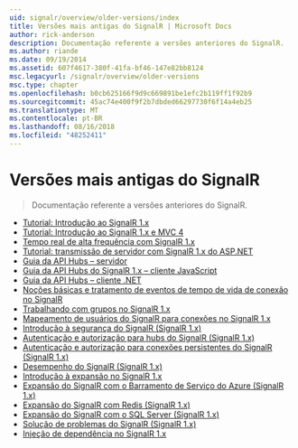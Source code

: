 ```yaml
---
uid: signalr/overview/older-versions/index
title: Versões mais antigas do SignalR | Microsoft Docs
author: rick-anderson
description: Documentação referente a versões anteriores do SignalR.
ms.author: riande
ms.date: 09/19/2014
ms.assetid: 607f4617-380f-41fa-bf46-147e82bb8124
msc.legacyurl: /signalr/overview/older-versions
msc.type: chapter
ms.openlocfilehash: b0cb625166f9d9c669891be1efc2b119ff1f92b9
ms.sourcegitcommit: 45ac74e400f9f2b7dbded66297730f6f14a4eb25
ms.translationtype: MT
ms.contentlocale: pt-BR
ms.lasthandoff: 08/16/2018
ms.locfileid: "48252411"
---
```

<a name="signalr-older-versions"></a>Versões mais antigas do SignalR
====================
> Documentação referente a versões anteriores do SignalR.


- [Tutorial: Introdução ao SignalR 1.x](tutorial-getting-started-with-signalr.md)
- [Tutorial: Introdução ao SignalR 1.x e MVC 4](tutorial-getting-started-with-signalr-and-mvc-4.md)
- [Tempo real de alta frequência com SignalR 1.x](tutorial-high-frequency-realtime-with-signalr.md)
- [Tutorial: transmissão de servidor com SignalR 1.x do ASP.NET](tutorial-server-broadcast-with-aspnet-signalr.md)
- [Guia da API Hubs – servidor](signalr-1x-hubs-api-guide-server.md)
- [Guia da API Hubs do SignalR 1.x – cliente JavaScript](signalr-1x-hubs-api-guide-javascript-client.md)
- [Guia da API Hubs – cliente .NET](signalr-1x-hubs-api-guide-net-client.md)
- [Noções básicas e tratamento de eventos de tempo de vida de conexão no SignalR](handling-connection-lifetime-events.md)
- [Trabalhando com grupos no SignalR 1.x](working-with-groups.md)
- [Mapeamento de usuários do SignalR para conexões no SignalR 1.x](mapping-users-to-connections.md)
- [Introdução à segurança do SignalR (SignalR 1.x)](introduction-to-security.md)
- [Autenticação e autorização para hubs do SignalR (SignalR 1.x)](hub-authorization.md)
- [Autenticação e autorização para conexões persistentes do SignalR (SignalR 1.x)](persistent-connection-authorization.md)
- [Desempenho do SignalR (SignalR 1.x)](signalr-performance.md)
- [Introdução à expansão no SignalR 1.x](scaleout-in-signalr.md)
- [Expansão do SignalR com o Barramento de Serviço do Azure (SignalR 1.x)](scaleout-with-windows-azure-service-bus.md)
- [Expansão do SignalR com Redis (SignalR 1.x)](scaleout-with-redis.md)
- [Expansão do SignalR com o SQL Server (SignalR 1.x)](scaleout-with-sql-server.md)
- [Solução de problemas do SignalR (SignalR 1.x)](troubleshooting.md)
- [Injeção de dependência no SignalR 1.x](dependency-injection.md)
